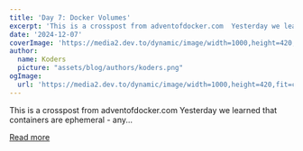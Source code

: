 ```yaml
---
title: 'Day 7: Docker Volumes'
excerpt: 'This is a crosspost from adventofdocker.com  Yesterday we learned that containers are ephemeral - any...'
date: '2024-12-07'
coverImage: 'https://media2.dev.to/dynamic/image/width=1000,height=420,fit=cover,gravity=auto,format=auto/https%3A%2F%2Fdev-to-uploads.s3.amazonaws.com%2Fuploads%2Farticles%2Fnjmg6pg6q35mnkiifvtb.png'
author:
  name: Koders
  picture: "assets/blog/authors/koders.png"
ogImage:
  url: 'https://media2.dev.to/dynamic/image/width=1000,height=420,fit=cover,gravity=auto,format=auto/https%3A%2F%2Fdev-to-uploads.s3.amazonaws.com%2Fuploads%2Farticles%2Fnjmg6pg6q35mnkiifvtb.png'
---
```


This is a crosspost from adventofdocker.com  Yesterday we learned that containers are ephemeral - any...

[Read more](https://dev.to/code42cate/day-7-docker-volumes-eo3)
